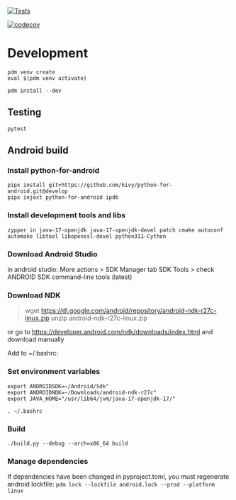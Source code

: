 [![Tests](https://github.com/spbelect/paradox/actions/workflows/ci.yml/badge.svg)](https://github.com/spbelect/paradox/actions/workflows/ci.yml)

[![codecov](https://codecov.io/gh/spbelect/paradox/graph/badge.svg?token=ZSA1C92XBI)](https://codecov.io/gh/spbelect/paradox)

# Development

```
pdm venv create
eval $(pdm venv activate)

pdm install --dev
```

## Testing

```
pytest
```

## Android build

### Install python-for-android

```
pipx install git+https://github.com/kivy/python-for-android.git@develop
pipx inject python-for-android ipdb
```

### Install development tools and libs

`zypper in java-17-openjdk java-17-openjdk-devel patch cmake autoconf automake libtool libopenssl-devel python311-Cython`


### Download Android Studio

in android studio:
More actions > SDK Manager
tab SDK Tools > check ANDROID SDK command-line tools (latest)

### Download NDK

> wget https://dl.google.com/android/repository/android-ndk-r27c-linux.zip
> unzip android-ndk-r27c-linux.zip

or go to https://developer.android.com/ndk/downloads/index.html and download manually

Add to ~/.bashrc:

### Set environment variables

```
export ANDROIDSDK=~/Android/Sdk"
export ANDROIDNDK=~/Downloads/android-ndk-r27c"
export JAVA_HOME="/usr/lib64/jvm/java-17-openjdk-17/"
```

`. ~/.bashrc`

### Build

`./build.py --debug --arch=x86_64 build`


### Manage dependencies

If dependencies have been changed in pyproject.toml, you must regenerate android lockfile: `pdm lock --lockfile android.lock --prod --platform linux`
